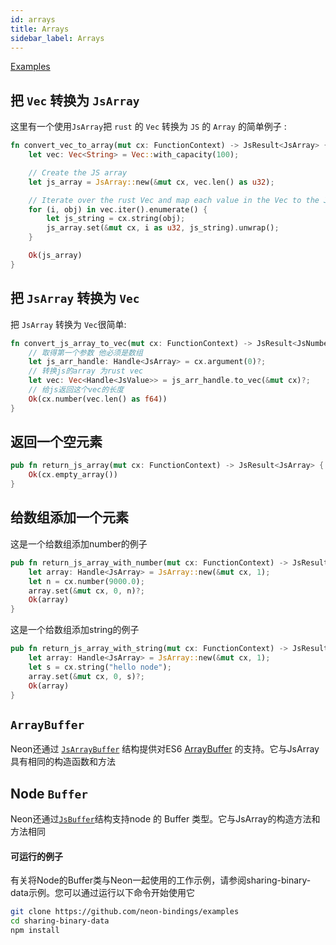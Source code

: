 ```yaml
---
id: arrays
title: Arrays
sidebar_label: Arrays
---
```


[Examples](https://github.com/neon-bindings/examples/tree/master/arrays)

## 把 `Vec` 转换为 `JsArray`

这里有一个使用`JsArray`把 `rust` 的 `Vec` 转换为 `JS` 的 `Array` 的简单例子 :

```rust
fn convert_vec_to_array(mut cx: FunctionContext) -> JsResult<JsArray> {
    let vec: Vec<String> = Vec::with_capacity(100);

    // Create the JS array
    let js_array = JsArray::new(&mut cx, vec.len() as u32);

    // Iterate over the rust Vec and map each value in the Vec to the JS array
    for (i, obj) in vec.iter().enumerate() {
        let js_string = cx.string(obj);
        js_array.set(&mut cx, i as u32, js_string).unwrap();
    }

    Ok(js_array)
}
```

## 把 `JsArray` 转换为 `Vec`

把 `JsArray` 转换为 `Vec`很简单:

```rust
fn convert_js_array_to_vec(mut cx: FunctionContext) -> JsResult<JsNumber> {
    // 取得第一个参数 他必须是数组
    let js_arr_handle: Handle<JsArray> = cx.argument(0)?;
    // 转换js的array 为rust vec
    let vec: Vec<Handle<JsValue>> = js_arr_handle.to_vec(&mut cx)?;
    // 给js返回这个vec的长度
    Ok(cx.number(vec.len() as f64))
}
```

## 返回一个空元素

```rust
pub fn return_js_array(mut cx: FunctionContext) -> JsResult<JsArray> {
    Ok(cx.empty_array())
}
```

## 给数组添加一个元素

这是一个给数组添加number的例子

```rust
pub fn return_js_array_with_number(mut cx: FunctionContext) -> JsResult<JsArray> {
    let array: Handle<JsArray> = JsArray::new(&mut cx, 1);
    let n = cx.number(9000.0);
    array.set(&mut cx, 0, n)?;
    Ok(array)
}
```

这是一个给数组添加string的例子

```rust
pub fn return_js_array_with_string(mut cx: FunctionContext) -> JsResult<JsArray> {
    let array: Handle<JsArray> = JsArray::new(&mut cx, 1);
    let s = cx.string("hello node");
    array.set(&mut cx, 0, s)?;
    Ok(array)
}
```

## `ArrayBuffer`
Neon还通过 [`JsArrayBuffer`](https://neon-bindings.com/api/neon/prelude/struct.jsarraybuffer) 结构提供对ES6 [ArrayBuffer](https://developer.mozilla.org/en-US/docs/Web/JavaScript/Reference/Global_Objects/ArrayBuffer) 的支持。它与JsArray具有相同的构造函数和方法


## Node `Buffer`
Neon还通过[`JsBuffer`](https://neon-bindings.com/api/neon/prelude/struct.jsbuffer)结构支持node 的 Buffer 类型。它与JsArray的构造方法和方法相同

#### 可运行的例子

有关将Node的Buffer类与Neon一起使用的工作示例，请参阅sharing-binary-data示例。您可以通过运行以下命令开始使用它 
```bash
git clone https://github.com/neon-bindings/examples
cd sharing-binary-data
npm install
```

